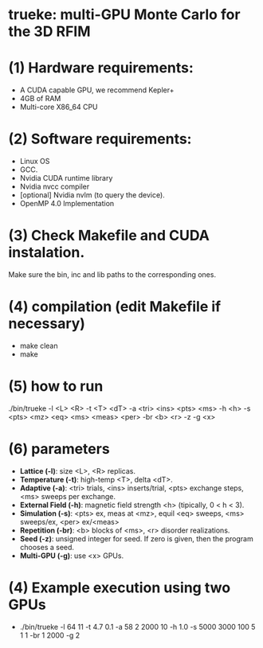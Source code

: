 # trueke: multi-GPU Monte Carlo for the 3D RFIM

# (1) Hardware requirements:
- A CUDA capable GPU, we recommend Kepler+
- 4GB of RAM
- Multi-core X86_64 CPU




# (2) Software requirements:
- Linux OS
- GCC.
- Nvidia CUDA runtime library
- Nvidia nvcc compiler
- [optional] Nvidia nvlm (to query the device).
- OpenMP 4.0 Implementation






# (3) Check Makefile and CUDA instalation. 
Make sure the bin, inc and lib paths to the corresponding ones.







# (4) compilation (edit Makefile if necessary)
 - make clean
 - make






# (5) how to run
./bin/trueke -l \<L\> \<R\> -t \<T\> \<dT\> -a \<tri\> <ins\> \<pts\> \<ms\> -h \<h\> -s \<pts\> \<mz\> \<eq\> \<ms\> \<meas\> \<per\> -br \<b\> \<r\> -z <seed> -g \<x\>




# (6) parameters
- <b>Lattice (-l)</b>: size \<L\>, \<R\> replicas.
- <b>Temperature (-t)</b>: high-temp \<T\>, delta \<dT\>.
- <b>Adaptive (-a)</b>: \<tri\> trials, \<ins\> inserts/trial, \<pts\> exchange steps, \<ms\> sweeps per exchange.
- <b>External Field (-h)</b>: magnetic field strength \<h\> \(tipically, 0 \< h \< 3\).
- <b>Simulation (-s)</b>: \<pts\> ex, meas at \<mz\>, equil \<eq\> sweeps, \<ms\> sweeps/ex, \<per\> ex/\<meas\>
- <b>Repetition (-br)</b>: \<b\> blocks of \<ms\>, \<r\> disorder realizations.
- <b>Seed (-z)</b>: unsigned integer for seed. If zero is given, then the program chooses a seed.
- <b>Multi-GPU (-g)</b>: use \<x\> GPUs.






# (4) Example execution using two GPUs 
- ./bin/trueke -l 64 11 -t 4.7 0.1 -a 58 2 2000 10 -h 1.0 -s 5000 3000 100 5 1 1 -br 1 2000 -g 2
